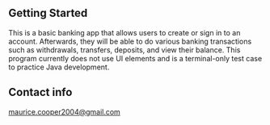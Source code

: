 ## Getting Started
This is a basic banking app that allows users to create or sign in to an account. Afterwards, they will be able to do various banking transactions such as withdrawals, transfers, deposits, and view their balance. 
This program currently does not use UI elements and is a terminal-only test case to practice Java development.  

## Contact info
maurice.cooper2004@gmail.com

